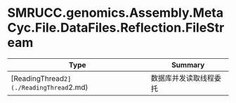 ﻿
# SMRUCC.genomics.Assembly.MetaCyc.File.DataFiles.Reflection.FileStream

|Type|Summary|
|----|-------|
|[ReadingThread`2](./ReadingThread`2.md)|数据库并发读取线程委托|

